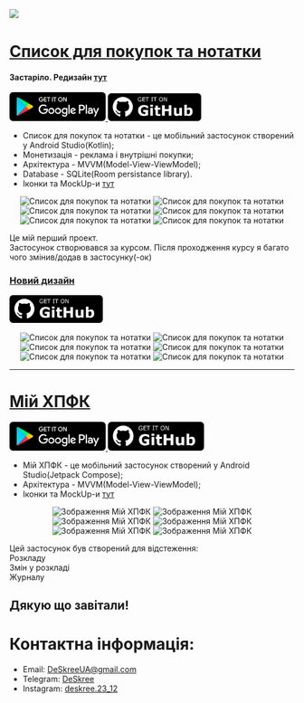 <p align="left"> 
    <!--  <a href="" download><img src="https://img.shields.io/badge/Resume-ff69b4.svg?style=for-the-badge&logo=codeigniter&logoColor=white"></a> -->
    <a href="mailto:deskreeua@gmail.com"><img src="https://img.shields.io/badge/Email-DeSkree-8056d5.svg?style=for-the-badge&logo=minutemailer&logoColor=white">
</p>

# [Список для покупок та нотатки](https://play.google.com/store/apps/details?id=com.deskree.shoppinglist)
#### Застаріло. Редизайн [тут](https://github.com/Pro100DeSkree/ShoppingList)

<p align="left">  
    <a href="https://play.google.com/store/apps/details?id=com.deskree.shoppinglist">
        <img src="./img/google_play.svg" width="170" > 
    </a>
    <a href="https://github.com/Pro100DeSkree/ShoppingListOLD">
        <img src="./img/github.svg" alt="GitHub" width="165">
  </a>
</p>


* Список для покупок та нотатки - це мобільний застосунок створений у Android Studio(Kotlin);
* Монетизація - реклама і внутрішні покупки;
* Архітектура - MVVM(Model-View-ViewModel);
* Database - SQLite(Room persistance library).
* Іконки та MockUp-и [тут](https://www.figma.com/file/fuZL9dSefOmaLhxowA8wZC/Icon-Shopping-List?node-id=0%3A1&t=JoCfrPpNrWxCHq7K-1)

<p align="center">
    <img src="https://play-lh.googleusercontent.com/BdO6CaMbu4NKNUexroRXximZrwtXKKDWyjhji7_jtKmyhUPEQ56yMtGjwflsQ_pZKQ=w2560-h1440" width="130" title="Список для покупок та нотатки">
    <img src="https://play-lh.googleusercontent.com/5g2CuoxKmoBGXcxBoBX7cVToupEQB_vjCO_yv-clNsaXzOqfKDPBCzMeYhz0ySAzco8u=w2560-h1440" width="130" title="Список для покупок та нотатки">
    <img src="https://play-lh.googleusercontent.com/W4MZFn7KRylzNPC2cbF6qPj2wF7FuZx7PvaNCimzgHvGkmvgBJpeqxpX7kYfdcL5b5s=w2560-h1440" width="130" title="Список для покупок та нотатки">
    <img src="https://play-lh.googleusercontent.com/13IaHn0t3ZwJVc81bXWRvK-PLjScgc_nzTQQfqMZpNbiaaVrrQVk2rNyhZl9Hr7kGw=w2560-h1440" width="130" title="Список для покупок та нотатки">
    <img src="https://play-lh.googleusercontent.com/re7q5UbZ3fht-xtedwIgppyBYl6kW1hUuDNs7RR3cln2K-7cX6LUZ6zpvPhLfgMByRqA=w2560-h1440" width="130" title="Список для покупок та нотатки">
    <img src="https://play-lh.googleusercontent.com/WEdZERdu2QHU6b17dlpZAQ7VkwDIrl0eY199KcxTE1qbiyD1IHJAfahLHUKuSROeAR0=w2560-h1440" width="130" title="Список для покупок та нотатки" >
</p>

Це мій перший проект.<br>Застосунок створювався за курсом. Після проходження курсу я багато чого змінив/додав в застосунку(-ок)

### [Новий дизайн](https://github.com/Pro100DeSkree/ShoppingList)

<p align="left">
    <a href="https://github.com/Pro100DeSkree/ShoppingList">
        <img src="./img/github.svg" alt="GitHub" width="165">
  </a>
</p>

<p align="center">
    <img src="https://play-lh.googleusercontent.com/-qUA5beFAEFlmu22L6mFARM7AwaA23YdnXUsKrBSiBnds5c_VxdXDHjTQuBoyU-pOg=w2560-h1440" width="130" title="Список для покупок та нотатки">
    <img src="https://play-lh.googleusercontent.com/YVY2OyZ_b2HFymHkJTYtBu9x8Kc5FwDU52cm1dUqTK4ZX4WZNFyILrqWnS64DGCuJTfc=w2560-h1440" width="130" title="Список для покупок та нотатки">
    <img src="https://play-lh.googleusercontent.com/OK-2crFt0DqT4zXD7kEYIr0aHZoupRx-LdeUoOi-Wzxh2kp_6-ktcTBtjrFaXeVQIoB1=w2560-h1440" width="130" title="Список для покупок та нотатки">
    <img src="https://play-lh.googleusercontent.com/qeTG70Ea84M8h4WE9B9R03bKR7cyduP4ZhqYtIrLvIH8wAKcyoh0FC7t7BhpsOQzkg=w2560-h1440" width="130" title="Список для покупок та нотатки">
    <img src="https://play-lh.googleusercontent.com/YDjJ21a_WZxw8jhUvrC0sKyXtPdGE22nnc3a7lyuOD0lVfwulSAS9NqNczFlOcDvE5Y=w2560-h1440" width="130" title="Список для покупок та нотатки">
    <img src="https://play-lh.googleusercontent.com/IFd6D35WMaz9EPpXov_PPEdynRc-UA0mXji4nhw0Utyl2UaFQneHUqufN9BMTJC4m94=w2560-h1440" width="130" title="Список для покупок та нотатки" >
</p>

<hr>

# [Мій ХПФК](https://play.google.com/store/apps/details?id=com.deskree.mykpvc)

<p align="left">  
    <a href="https://play.google.com/store/apps/details?id=com.deskree.mykpvc">
        <img src="./img/google_play.svg" width="170" > 
    </a>
<a href="https://github.com/Pro100DeSkree/MyKPVC">
    <img src="./img/github.svg" alt="GitHub" width="170">
  </a>
</p>


* Мій ХПФК - це мобільний застосунок створений у Android Studio(Jetpack Compose);
* Архітектура - MVVM(Model-View-ViewModel);
* Іконки та MockUp-и [тут](https://www.figma.com/design/cxZqe2qmpaVBnyI0HxYXq9/My-KPVC?node-id=0-1&t=IUd4aRPcFa8VX45V-1)

<p align="center">
    <img src="https://play-lh.googleusercontent.com/9Jnbt_rkhkso6T_1lL7PJq6UFidgwDFtnHKYBVMS080y0QhNs7YAMovW6MFIAFBRZw=w2560-h1440" width="130" title="Зображення Мій ХПФК">
    <img src="https://play-lh.googleusercontent.com/A-QbwxG89jExOvhHF8nEzsgcKH_9LLNKJG6jMvLB14C88FcYj8t3KYcfhJ7ZLd_Yh89Y=w2560-h1440" width="130" title="Зображення Мій ХПФК">
    <img src="https://play-lh.googleusercontent.com/3QkRzy3PocN8Id16ljxgfBp2ftlU4NskS9cZd2yeAMBBsaknCG8GM2dUi1AHBPERTTTn=w2560-h1440" width="130" title="Зображення Мій ХПФК">
    <img src="https://play-lh.googleusercontent.com/gqb6inFdjWsk6UTW60dTyMM2QDL2pVRkC2ZHhhrU04RPNUtu2QUd85zuklBx00zIx1aO=w2560-h1440" width="130" title="Зображення Мій ХПФК">
    <img src="https://play-lh.googleusercontent.com/B_WEr7rwuKaTpEqq5ciWg5r7xmg3GqFks4gJZ1bb2SdshKUZhyKJMunCoHzBn4IPig=w2560-h1440" width="130" title="Зображення Мій ХПФК">
    <img src="https://play-lh.googleusercontent.com/H0l0ORaODKfYnNonOhKyBtoJEcQ2nIu8OLhggn1VbLlJvRLagqB3Qzw4pL0GgDzm5YKl=w2560-h1440" width="130" title="Зображення Мій ХПФК" >
</p>

Цей застосунок був створений для відстеження:<br>Розкладу<br>Змін у розкладі<br>Журналу


## Дякую що завітали!

# Контактна інформація:

- Email: DeSkreeUA@gmail.com
- Telegram: [DeSkree](https://t.me/DeSkree?fbclid=PAAaafKbeNSK-MSOHDwfAzlKyzGAT3L-cFuzY1S94qjXJflL4408ptMmhlCbk)
- Instagram: [deskree.23_12](https://www.instagram.com/deskree.23_12/)
